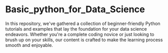 # Basic_python_for_Data_Science
In this repository, we've gathered a collection of beginner-friendly Python tutorials and examples that lay the foundation for your data science endeavors. Whether you're a complete coding novice or just looking to brush up on your skills, our content is crafted to make the learning process smooth and enjoyable.
